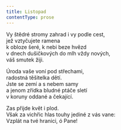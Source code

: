 ```yaml
---
title: Listopad
contentType: prose
---
```


  

Vy štědré stromy zahrad i vy podle cest,  
jež vztyčujete ramena  
k obloze šeré, k nebi beze hvězd  
v dnech dušičkových do mlh vždy nových,  
váš smutek žiji.

  

Úroda vaše voní pod střechami,  
radostná těšitelka dětí.  
Jste se zemí a s nebem samy  
a jenom zřídka bludné ptáče sletí  
v koruny oddané a čekající.

  

Zas přijde květ i plod.  
Však za vichřic hlas touhy jediné z vás vane:  
Vzplát na tvé hranici, ó Pane!
